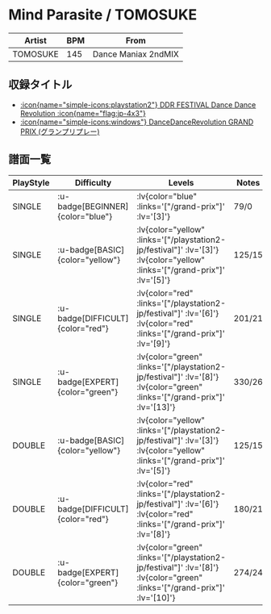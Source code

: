 # Mind Parasite / TOMOSUKE

|Artist|BPM|From|
|------|---|----|
|TOMOSUKE|145|Dance Maniax 2ndMIX|

## 収録タイトル

- [ :icon{name="simple-icons:playstation2"} DDR FESTIVAL Dance Dance Revolution :icon{name="flag:jp-4x3"} ](/playstation2-jp/festival)
- [ :icon{name="simple-icons:windows"} DanceDanceRevolution GRAND PRIX (グランプリプレー)](/grand-prix)

## 譜面一覧

|PlayStyle|Difficulty|Levels|Notes|Movie|
|---------|----------|------|-----|-----|
|SINGLE| :u-badge[BEGINNER]{color="blue"} | :lv{color="blue" :links='["/grand-prix"]' :lv='[3]'} |79/0||
|SINGLE| :u-badge[BASIC]{color="yellow"} | :lv{color="yellow" :links='["/playstation2-jp/festival"]' :lv='[3]'}  :lv{color="yellow" :links='["/grand-prix"]' :lv='[5]'} |125/15||
|SINGLE| :u-badge[DIFFICULT]{color="red"} | :lv{color="red" :links='["/playstation2-jp/festival"]' :lv='[6]'}  :lv{color="red" :links='["/grand-prix"]' :lv='[9]'} |201/21||
|SINGLE| :u-badge[EXPERT]{color="green"} | :lv{color="green" :links='["/playstation2-jp/festival"]' :lv='[8]'}  :lv{color="green" :links='["/grand-prix"]' :lv='[13]'} |330/26||
|DOUBLE| :u-badge[BASIC]{color="yellow"} | :lv{color="yellow" :links='["/playstation2-jp/festival"]' :lv='[3]'}  :lv{color="yellow" :links='["/grand-prix"]' :lv='[5]'} |125/15||
|DOUBLE| :u-badge[DIFFICULT]{color="red"} | :lv{color="red" :links='["/playstation2-jp/festival"]' :lv='[6]'}  :lv{color="red" :links='["/grand-prix"]' :lv='[8]'} |180/21||
|DOUBLE| :u-badge[EXPERT]{color="green"} | :lv{color="green" :links='["/playstation2-jp/festival"]' :lv='[8]'}  :lv{color="green" :links='["/grand-prix"]' :lv='[10]'} |274/24||
